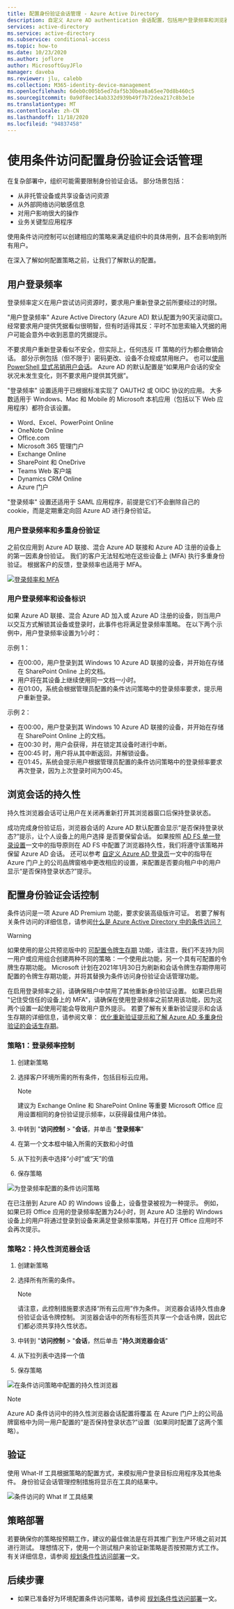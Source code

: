 ```yaml
---
title: 配置身份验证会话管理 - Azure Active Directory
description: 自定义 Azure AD authentication 会话配置，包括用户登录频率和浏览器会话暂留。
services: active-directory
ms.service: active-directory
ms.subservice: conditional-access
ms.topic: how-to
ms.date: 10/23/2020
ms.author: joflore
author: MicrosoftGuyJFlo
manager: daveba
ms.reviewer: jlu, calebb
ms.collection: M365-identity-device-management
ms.openlocfilehash: 6deb0c005b5ed7daf5b30bea8a65ee70d8b460c5
ms.sourcegitcommit: 0a9df8ec14ab332d939b49f7b72dea217c8b3e1e
ms.translationtype: MT
ms.contentlocale: zh-CN
ms.lasthandoff: 11/18/2020
ms.locfileid: "94837458"
---
```

# <a name="configure-authentication-session-management-with-conditional-access"></a>使用条件访问配置身份验证会话管理

在复杂部署中，组织可能需要限制身份验证会话。 部分场景包括：

* 从非托管设备或共享设备访问资源
* 从外部网络访问敏感信息
* 对用户影响很大的操作
* 业务关键型应用程序

使用条件访问控制可以创建相应的策略来满足组织中的具体用例，且不会影响到所有用户。

在深入了解如何配置策略之前，让我们了解默认的配置。

## <a name="user-sign-in-frequency"></a>用户登录频率

登录频率定义在用户尝试访问资源时，要求用户重新登录之前所要经过的时限。

"用户登录频率" Azure Active Directory (Azure AD) 默认配置为90天滚动窗口。 经常要求用户提供凭据看似很明智，但有时适得其反：平时不加思索输入凭据的用户可能会意外中收到恶意的凭据提示。

不要求用户重新登录看似不安全，但实际上，任何违反 IT 策略的行为都会撤销会话。 部分示例包括（但不限于）密码更改、设备不合规或禁用帐户。 也可以[使用 PowerShell 显式吊销用户会话](/powershell/module/azuread/revoke-azureaduserallrefreshtoken?view=azureadps-2.0&preserve-view=true)。 Azure AD 的默认配置是“如果用户会话的安全状况未发生变化，则不要求用户提供其凭据”。

"登录频率" 设置适用于已根据标准实现了 OAUTH2 或 OIDC 协议的应用。 大多数适用于 Windows、Mac 和 Mobile 的 Microsoft 本机应用（包括以下 Web 应用程序）都符合该设置。

- Word、Excel、PowerPoint Online
- OneNote Online
- Office.com
- Microsoft 365 管理门户
- Exchange Online
- SharePoint 和 OneDrive
- Teams Web 客户端
- Dynamics CRM Online
- Azure 门户

"登录频率" 设置还适用于 SAML 应用程序，前提是它们不会删除自己的 cookie，而是定期重定向回 Azure AD 进行身份验证。

### <a name="user-sign-in-frequency-and-multi-factor-authentication"></a>用户登录频率和多重身份验证

之前仅应用到 Azure AD 联接、混合 Azure AD 联接和 Azure AD 注册的设备上的第一因素身份验证。 我们的客户无法轻松地在这些设备上 (MFA) 执行多重身份验证。 根据客户的反馈，登录频率也适用于 MFA。

[![登录频率和 MFA](media/howto-conditional-access-session-lifetime/conditional-access-flow-chart-small.png)](media/howto-conditional-access-session-lifetime/conditional-access-flow-chart.png#lightbox)

### <a name="user-sign-in-frequency-and-device-identities"></a>用户登录频率和设备标识

如果 Azure AD 联接、混合 Azure AD 加入或 Azure AD 注册的设备，则当用户以交互方式解锁其设备或登录时，此事件也将满足登录频率策略。 在以下两个示例中，用户登录频率设置为1小时：

示例 1：

- 在00:00，用户登录到其 Windows 10 Azure AD 联接的设备，并开始在存储在 SharePoint Online 上的文档。
- 用户将在其设备上继续使用同一文档一小时。
- 在01:00，系统会根据管理员配置的条件访问策略中的登录频率要求，提示用户重新登录。

示例 2：

- 在00:00，用户登录到其 Windows 10 Azure AD 联接的设备，并开始在存储在 SharePoint Online 上的文档。
- 在00:30 时，用户会获得，并在锁定其设备时进行中断。
- 在00:45 时，用户将从其中断返回，并解锁设备。
- 在01:45，系统会提示用户根据管理员配置的条件访问策略中的登录频率要求再次登录，因为上次登录时间为00:45。

## <a name="persistence-of-browsing-sessions"></a>浏览会话的持久性

持久性浏览器会话可让用户在关闭再重新打开其浏览器窗口后保持登录状态。

成功完成身份验证后，浏览器会话的 Azure AD 默认配置会显示“是否保持登录状态?”提示，让个人设备上的用户选择 是否要保留会话。 如果按照 [AD FS 单一登录设置](/windows-server/identity/ad-fs/operations/ad-fs-single-sign-on-settings#enable-psso-for-office-365-users-to-access-sharepoint-online
)一文中的指导原则在 AD FS 中配置了浏览器持久性，我们将遵守该策略并保留 Azure AD 会话。 还可以参考 [自定义 Azure AD 登录页](../fundamentals/customize-branding.md)一文中的指导在 Azure 门户上的公司品牌窗格中更改相应的设置，来配置是否要向租户中的用户显示“是否保持登录状态?”提示。

## <a name="configuring-authentication-session-controls"></a>配置身份验证会话控制

条件访问是一项 Azure AD Premium 功能，要求安装高级版许可证。 若要了解有关条件访问的详细信息，请参阅[什么是 Azure Active Directory 中的条件访问？](overview.md#license-requirements)

> [!WARNING]
> 如果使用的是公共预览版中的 [可配置令牌生存期](../develop/active-directory-configurable-token-lifetimes.md) 功能，请注意，我们不支持为同一用户或应用组合创建两种不同的策略：一个使用此功能，另一个具有可配置的令牌生存期功能。 Microsoft 计划在2021年1月30日为刷新和会话令牌生存期停用可配置的令牌生存期功能，并将其替换为条件访问身份验证会话管理功能。  
>
> 在启用登录频率之前，请确保租户中禁用了其他重新身份验证设置。 如果已启用 "记住受信任的设备上的 MFA"，请确保在使用登录频率之前禁用该功能，因为这两个设置一起使用可能会导致用户意外提示。 若要了解有关重新验证提示和会话生存期的详细信息，请参阅文章： [优化重新验证提示和了解 Azure AD 多重身份验证的会话生存期](../authentication/concepts-azure-multi-factor-authentication-prompts-session-lifetime.md)。

### <a name="policy-1-sign-in-frequency-control"></a>策略1：登录频率控制

1. 创建新策略
1. 选择客户环境所需的所有条件，包括目标云应用。

   > [!NOTE]
   > 建议为 Exchange Online 和 SharePoint Online 等重要 Microsoft Office 应用设置相同的身份验证提示频率，以获得最佳用户体验。

1. 中转到 "**访问控制**  >  "**会话**，并单击 "**登录频率**"
1. 在第一个文本框中输入所需的天数和小时值
1. 从下拉列表中选择“小时”或“天”的值
1. 保存策略

![为登录频率配置的条件访问策略](media/howto-conditional-access-session-lifetime/conditional-access-policy-session-sign-in-frequency.png)

在已注册到 Azure AD 的 Windows 设备上，设备登录被视为一种提示。 例如，如果已将 Office 应用的登录频率配置为24小时，则 Azure AD 注册的 Windows 设备上的用户将通过登录到设备来满足登录频率策略，并在打开 Office 应用时不会再次提示。

### <a name="policy-2-persistent-browser-session"></a>策略2：持久性浏览器会话

1. 创建新策略
1. 选择所有所需的条件。

   > [!NOTE]
   > 请注意，此控制措施要求选择“所有云应用”作为条件。 浏览器会话持久性由身份验证会话令牌控制。 浏览器会话中的所有标签页共享一个会话令牌，因此它们都必须共享持久性状态。

1. 中转到 "**访问控制**  >  "**会话**，然后单击 "**持久浏览器会话**"
1. 从下拉列表中选择一个值
1. 保存策略

![在条件访问策略中配置的持久性浏览器](media/howto-conditional-access-session-lifetime/conditional-access-policy-session-persistent-browser.png)

> [!NOTE]
> Azure AD 条件访问中的持久性浏览器会话配置将覆盖 在 Azure 门户上的公司品牌窗格中为同一用户配置的“是否保持登录状态?”设置（如果同时配置了这两个策略）。

## <a name="validation"></a>验证

使用 What-If 工具根据策略的配置方式，来模拟用户登录目标应用程序及其他条件。 身份验证会话管理控制措施将显示在工具的结果中。

![条件访问的 What If 工具结果](media/howto-conditional-access-session-lifetime/conditional-access-what-if-tool-result.png)

## <a name="policy-deployment"></a>策略部署

若要确保你的策略按预期工作，建议的最佳做法是在将其推广到生产环境之前对其进行测试。 理想情况下，使用一个测试租户来验证新策略是否按预期方式工作。 有关详细信息，请参阅 [规划条件性访问部署](plan-conditional-access.md)一文。

## <a name="next-steps"></a>后续步骤

* 如果已准备好为环境配置条件访问策略，请参阅 [规划条件性访问部署](plan-conditional-access.md)一文。